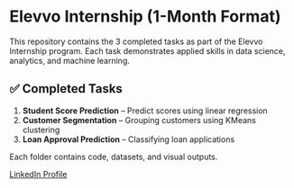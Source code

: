 # Elevvo Internship (1-Month Format)

This repository contains the 3 completed tasks as part of the Elevvo Internship program. Each task demonstrates applied skills in data science, analytics, and machine learning.

## ✅ Completed Tasks

1. **Student Score Prediction** – Predict scores using linear regression  
2. **Customer Segmentation** – Grouping customers using KMeans clustering  
3. **Loan Approval Prediction** – Classifying loan applications  

Each folder contains code, datasets, and visual outputs.

[LinkedIn Profile](https://www.linkedin.com/in/zeyadmahmoud110)
